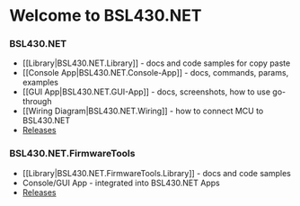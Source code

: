 # Welcome to BSL430.NET

### BSL430.NET

- [[Library|BSL430.NET.Library]] - docs and code samples for copy paste
- [[Console App|BSL430.NET.Console-App]] - docs, commands, params, examples
- [[GUI App|BSL430.NET.GUI-App]] - docs, screenshots, how to use go-through
- [[Wiring Diagram|BSL430.NET.Wiring]] - how to connect MCU to BSL430.NET
- [Releases](https://github.com/parezj/BSL430.NET/releases)

### BSL430.NET.FirmwareTools

- [[Library|BSL430.NET.FirmwareTools.Library]] - docs and code samples
- Console/GUI App - integrated into BSL430.NET Apps
- [Releases](https://github.com/parezj/BSL430.NET/releases)